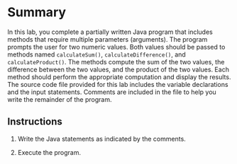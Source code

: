 # Summary
In this lab, you complete a partially written Java program that includes methods that require multiple parameters (arguments). The program prompts the user for two numeric values. Both values should be passed to methods named `calculateSum()`, `calculateDifference()`, and `calculateProduct()`. The methods compute the sum of the two values, the difference between the two values, and the product of the two values. Each method should perform the appropriate computation and display the results. The source code file provided for this lab includes the variable declarations and the input statements. Comments are included in the file to help you write the remainder of the program.

## Instructions
1. Write the Java statements as indicated by the comments.
2) Execute the program.